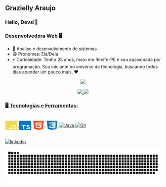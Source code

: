 ## Grazielly Araujo
### Hello, Devs!👋 
### Desenvolvedora Web ️🖥️


- 🔭 Analise e desenvolvimento de sistemas
- 😄 Pronomes: Ela/Dela
- ⚡ Curiosidade: Tenho 25 anos, moro em Recife-PE e sou apaixonada por programação. Sou iniciante no universo da tecnologia, buscando todos dias apender um pouco mais. ❤
  
 <p align="center">
  <img src="https://super.abril.com.br/wp-content/uploads/2016/09/super_imggato_digitando_0.gif" width="350">
</p>

<div align="center">
  <a href="https://github.com/grazielly-a">
  <img height="180em" src="https://github-readme-stats.vercel.app/api?username=grazielly-a&show_icons=true&theme=synthwave&include_all_commits=true&count_private=true"/>
  <img height="180em" src="https://github-readme-stats.vercel.app/api/top-langs/?username=grazielly-a&layout=compact&langs_count=7&theme=synthwave"/>
</div>

### 🖥️ Tecnologias e Ferramentas:  
<div style="display: inline_block"><br> 
  <img align="center" alt="Js" height="30" width="40" src="https://raw.githubusercontent.com/devicons/devicon/master/icons/javascript/javascript-plain.svg">
  <img align="center" alt="Ts" height="30" width="40" src="https://raw.githubusercontent.com/devicons/devicon/master/icons/typescript/typescript-plain.svg">
  <img align="center" alt="HTML" height="30" width="40" src="https://raw.githubusercontent.com/devicons/devicon/master/icons/html5/html5-original.svg">
  <img align="center" alt="CSS" height="30" width="40" src="https://raw.githubusercontent.com/devicons/devicon/master/icons/css3/css3-original.svg">
  <img align="center" alt="Java" height="30" width="40" src="https://cdn.jsdelivr.net/gh/devicons/devicon/icons/java/java-original-wordmark.svg">
  <img align="center" alt="Git" height="30" width="40" src="https://cdn.jsdelivr.net/gh/devicons/devicon/icons/git/git-original.svg"> 
</div>

##

<div>
  <a href="https://www.linkedin.com/in/grazielly-ara%C3%BAjo/">
   <img width="80px" src="https://i.ibb.co/RyZx12b/linkedin.png" alt="linkedin" style="vertical-align:top;">
  </a>  
</div>

![Snake animation](https://github.com/Grazielly-a/Grazielly-a/blob/output/github-contribution-grid-snake.svg)
